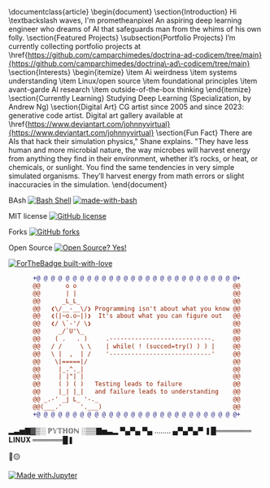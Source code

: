 \documentclass{article} \begin{document} \section{Introduction} Hi \textbackslash waves, I'm prometheanpixel An aspiring deep learning engineer who dreams of AI that safeguards man from the whims of his own folly. \section{Featured Projects} \subsection{Portfolio Projects} I’m currently collecting portfolio projects at \href{https://github.com/camparchimedes/doctrina-ad-codicem/tree/main}{https://github.com/camparchimedes/doctrina\-ad\-codicem/tree/main} \section{Interests} \begin{itemize}
\item Ai weirdness
\item systems understanding
\item Linux/open source
\item foundational principles
\item avant-garde AI research
\item outside-of-the-box thinking
\end{itemize} \section{Currently Learning} Studying Deep Learning (Specialization, by Andrew Ng) \section{Digital Art} CG artist since 2005 and since 2023: generative code artist. Digital art gallery available at \href{https://www.deviantart.com/johnnyvirtual}{https://www.deviantart.com/johnnyvirtual} \section{Fun Fact} There are AIs that hack their simulation physics," Shane explains. "They have less human and more microbial nature, the way microbes will harvest energy from anything they find in their environment, whether it’s rocks, or heat, or chemicals, or sunlight. You find the same tendencies in very simple simulated organisms. They’ll harvest energy from math errors or slight inaccuracies in the simulation. \end{document}


BAsh
[![Bash Shell](https://badges.frapsoft.com/bash/v1/bash.png?v=103)](https://github.com/ellerbrock/open-source-badges/)
[![made-with-bash](https://img.shields.io/badge/Made%20with-Bash-1f425f.svg)](https://www.gnu.org/software/bash/)

MIT license
[![GitHub license](https://img.shields.io/github/license/Naereen/StrapDown.js.svg)](https://github.com/Naereen/StrapDown.js/blob/master/LICENSE)

Forks
[![GitHub forks](https://badgen.net/github/forks/Naereen/Strapdown.js/)](https://GitHub.com/Naereen/StrapDown.js/network/)

Open Source
[![Open Source? Yes!](https://badgen.net/badge/Open%20Source%20%3F/Yes%21/blue?icon=github)](https://github.com/Naereen/badges/)

[![ForTheBadge built-with-love](http://ForTheBadge.com/images/badges/built-with-love.svg)](https://GitHub.com/Naereen/)

<div align="center">
  
```diff
+@ @ @ @ @ @ @ @ @ @ @ @ @ @ @ @ @ @ @ @ @ @ @ @ @ @ @ @+
@@       o o                                           @@
@@       | |                                           @@
@@      _L_L_                                          @@
@@   ❮\/__-__\/❯ Programming isn't about what you know @@
@@   ❮(|~o.o~|)❯  It's about what you can figure out   @@
@@   ❮/ \`-'/ \❯                                       @@
@@     _/`U'\_                                         @@
@@    ( .   . )     .----------------------------.     @@
@@   / /     \ \    | while( ! (succed=try() ) ) |     @@
@@   \ |  ,  | /    '----------------------------'     @@
@@    \|=====|/                                        @@
@@     |_.^._|                                         @@
@@     | |"| |                                         @@
@@     ( ) ( )   Testing leads to failure              @@
@@     |_| |_|   and failure leads to understanding    @@
@@ _.-' _j L_ '-._                                     @@
@@(___.'     '.___)                                    @@
+@ @ @ @ @ @ @ @ @ @ @ @ @ @ @ @ @ @ @ @ @ @ @ @ @ @ @ @+
```
  
</div>

▂▃▅▇▓▒░ ℙ𝕐𝕋ℍ𝕆ℕ ░▒▒▇▅▃▂ ▀▄▀▄ ▀▄ ........ ▄▀▄▀▄▀ ❚█═══════ 𝐋𝐈𝐍𝐔𝐗 ══════█❚

🔴🟡 

[![Made withJupyter](https://img.shields.io/badge/Made%20with-Jupyter-orange?style=for-the-badge&logo=Jupyter)](https://jupyter.org/try)
